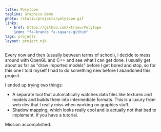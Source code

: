 ```yaml
---
title: Polytope
tagline: Graphics Demo
photo: /static/projects/polytope.gif
links:
  - href: https://github.com/ktrieu/Polytope
    icon: "fa-brands fa-square-github"
tags: projects
layout: project.njk
---
```


Every now and then (usually between terms of school), I decide to mess around with OpenGL and C++ and see what I can get done. I usually get about as far as "draw imported models" before I get bored and stop, so for this one I told myself I had to do something new before I abandoned this project.

I ended up trying two things:

- A separate tool that automatically watches data files like textures and models and builds them into intermediate formats. This is a luxury from web dev that I really miss when working on graphics stuff.
- Shadow mapping, which looks really cool and is actually not that bad to implement, if you have a tutorial.

Mission accomplished.
